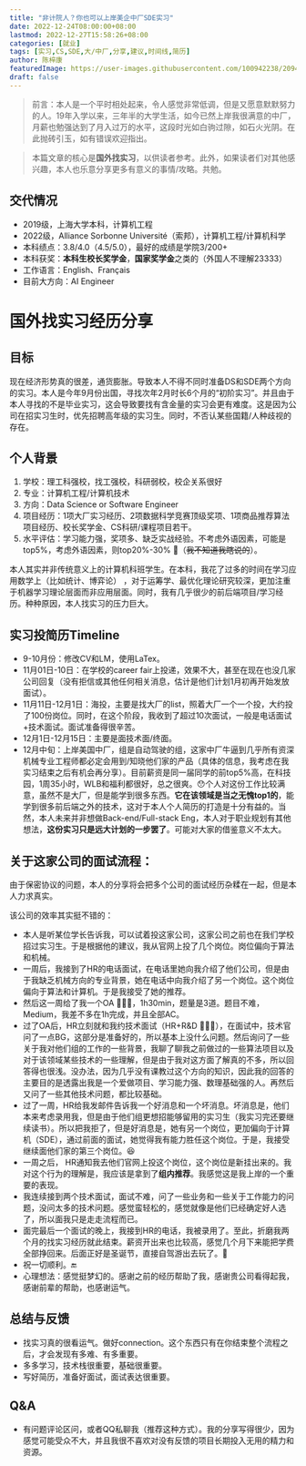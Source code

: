 ```yaml
---
title: "非计院人？你也可以上岸美企中厂SDE实习"
date: 2022-12-24T08:00:00+08:00
lastmod: 2022-12-27T15:58:26+08:00
categories: [就业]
tags: [实习,CS,SDE,大/中厂,分享,建议,时间线,简历]
author: 陈梓康
featuredImage: https://user-images.githubusercontent.com/100942238/209415436-8e8affe6-41c6-4277-bdbf-893f23521f2f.jpg
draft: false
---
```


> 前言：本人是一个平时相处起来，令人感觉非常低调，但是又愿意默默努力的人。19年入学以来，三年半的大学生活，如今已然上岸我很满意的中厂，月薪也勉强达到了月入过万的水平，这段时光如白驹过隙，如石火光阴。在此抛砖引玉，如有错误欢迎指出。

> 本篇文章的核心是**国外找实习**，以供读者参考。此外，如果读者们对其他感兴趣，本人也乐意分享更多有意义的事情/攻略。共勉。

## 交代情况
- 2019级，上海大学本科，计算机工程
- 2022级，Alliance Sorbonne Université（索邦），计算机工程/计算机科学
- 本科绩点：3.8/4.0（4.5/5.0），最好的成绩是学院3/200+
- 本科获奖：**本科生校长奖学金**，**国家奖学金**之类的（外国人不理解23333）
- 工作语言：English、Français
- 目前大方向：AI Engineer

# 国外找实习经历分享

## 目标

现在经济形势真的很差，通货膨胀。导致本人不得不同时准备DS和SDE两个方向的实习。本人是今年9月份出国，寻找次年2月时长6个月的“初阶实习”。并且由于本人寻找的不是毕业实习，这会导致要找有含金量的实习会更有难度。这是因为公司在招实习生时，优先招聘高年级的实习生。同时，不否认某些国籍/人种歧视的存在。

## 个人背景

1. 学校：理工科强校，找工强校，科研弱校，校企关系很好
2. 专业：计算机工程/计算机技术
3. 方向：Data Science or Software Engineer
4. 项目经历：1项大厂实习经历、2项数据科学竞赛顶级奖项、1项商品推荐算法项目经历、校长奖学金、CS科研/课程项目若干。
5. 水平评估：学习能力强，奖项多、缺乏实战经验。不考虑外语因素，可能是top5%，考虑外语因素，则top20%-30% 🤒（~~我不知道我瞎说的~~）。

本人其实并非传统意义上的计算机科班学生。在本科，我花了过多的时间在学习应用数学上（比如统计、博弈论） ，对于运筹学、最优化理论研究较深，更加注重于机器学习理论层面而非应用层面。同时，我有几乎很少的前后端项目/学习经历。种种原因，本人找实习的压力巨大。

## 实习投简历Timeline

- 9-10月份：修改CV和LM，使用LaTex。
- 11月01日-10日：在学校的career fair上投递，效果不大，甚至在现在也没几家公司回复（没有拒信或其他任何相关消息，估计是他们计划1月初再开始发放面试）。
- 11月11日-12月1日：海投，主要是找大厂的list，照着大厂一个一个投，大约投了100份岗位。同时，在这个阶段，我收到了超过10次面试，一般是电话面试+技术面试。面试准备得很辛苦。
- 12月1日-12月15日：主要是面技术面/终面。
- 12月中旬：上岸美国中厂，组是自动驾驶的组，这家中厂牛逼到几乎所有资深机械专业工程师都必定会用到/知晓他们家的产品（具体的信息，我考虑在我实习结束之后有机会再分享）。目前薪资是同一届同学的前top5%高，在科技园，1周35小时，WLB和福利都很好，总之很爽。😯个人对这份工作比较满意，虽然不是大厂，但是能学到很多东西。**它在该领域是当之无愧top1的**，能学到很多前后端之外的技术，这对于本人个人简历的打造是十分有益的。当然，本人未来并非想做Back-end/Full-stack Eng，本人对于职业规划有其他想法，**这份实习只是远大计划的一步罢了**。可能对大家的借鉴意义不太大。

## 关于这家公司的面试流程：

由于保密协议的问题，本人的分享将会把多个公司的面试经历杂糅在一起，但是本人力求真实。

该公司的效率其实挺不错的：

- 本人是听某位学长告诉我，可以试着投这家公司，这家公司之前也在我们学校招过实习生。于是根据他的建议，我从官网上投了几个岗位。岗位偏向于算法和机械。
- 一周后，我接到了HR的电话面试，在电话里她向我介绍了他们公司，但是由于我缺乏机械方向的专业背景，她在电话中向我介绍了另一个岗位。这个岗位偏向于算法和计算机。于是我接受了她的推荐。
- 然后这一周给了我一个OA 🧑🏻‍💻，1h30min，题量是3道。题目不难，Medium，我差不多在1h完成，并且全部AC。
- 过了OA后，HR立刻就和我约技术面试（HR+R&D 🧑🏻‍💼），在面试中，技术官问了一点BG，这部分是准备好的，所以基本上没什么问题。然后询问了一些关于我对他们组的工作的一些背景，我聊了聊我之前做过的一些算法项目以及对于该领域某些技术的一些理解，但是由于我对这方面了解真的不多，所以回答得也很浅。没办法，因为几乎没有课教过这个方向的知识，因此我的回答的主要目的是透露出我是一个爱做项目、学习能力强、数理基础强的人。再然后又问了一些其他技术问题，都比较基础。
- 过了一周，HR给我发邮件告诉我一个好消息和一个坏消息。坏消息是，他们本来考虑录用我，但是由于他们组更想招能够留用的实习生（我实习完还要继续读书）。所以把我拒了，但是好消息是，她有另一个岗位，更加偏向于计算机（SDE），通过前面的面试，她觉得我有能力胜任这个岗位。于是，我接受继续面他们家的第三个岗位。😆
- 一周之后， HR通知我去他们官网上投这个岗位，这个岗位是新挂出来的。我对这个行为的理解是，我应该是拿到了**组内推荐**。我感觉这是我上岸的一个重要的表现。
- 我连续接到两个技术面试，面试不难，问了一些业务和一些关于工作能力的问题，没问太多的技术问题。感觉蛮轻松的，感觉就像是他们已经确定好人选了，所以面我只是走走流程而已。
- 面完最后一个面试的晚上，我接到HR的电话，我被录用了。至此，折磨我两个月的找实习经历就此结束。薪资开出来也比较高，感觉几个月下来能把学费全部挣回来。后面正好是圣诞节，直接自驾游出去玩了。🥰
- 祝一切顺利。🔚
- 心理想法：感觉挺梦幻的。感谢之前的经历帮助了我，感谢贵公司看得起我，感谢前辈的帮助，也感谢运气。

## 总结与反馈

- 找实习真的很看运气。做好connection。这个东西只有在你结束整个流程之后，才会发现有多难、有多重要。
- 多多学习，技术栈很重要，基础很重要。
- 写好简历，准备好面试，面试表达很重要。

## Q&A

- 有问题评论区问，或者QQ私聊我（推荐这种方式）。我的分享写得很少，因为感觉可能受众不大，并且我很不喜欢对没有反馈的项目长期投入无用的精力和资源。
